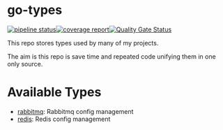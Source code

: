 # go-types

[![pipeline status](https://git.windmaker.net/a-castellano/go-types/badges/master/pipeline.svg)](https://git.windmaker.net/a-castellano/go-types/pipelines)[![coverage report](https://git.windmaker.net/a-castellano/go-types/badges/master/coverage.svg)](https://a-castellano.gitpages.windmaker.net/go-types/coverage.html)[![Quality Gate Status](https://sonarqube.windmaker.net/api/project_badges/measure?project=a-castellano_go-types_04e236a0-a95a-4aa0-81e1-51718a310623&metric=alert_status&token=sqb_4bee4b06b39f9d249e6196b01357adb97c618a0d)](https://sonarqube.windmaker.net/dashboard?id=a-castellano_go-types_04e236a0-a95a-4aa0-81e1-51718a310623)

This repo stores types used by many of my projects.

The aim is this repo is save time and repeated code unifying them in one only source.

# Available Types

- [rabbitmq](/rabbitmq): Rabbitmq config management
- [redis](/redis): Redis config management
